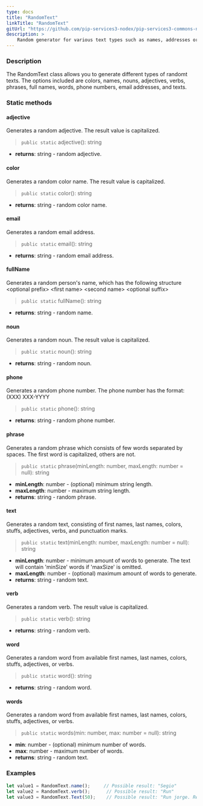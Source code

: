 ```yaml
---
type: docs
title: "RandomText"
linkTitle: "RandomText"
gitUrl: "https://github.com/pip-services3-nodex/pip-services3-commons-nodex"
description: >
    Random generator for various text types such as names, addresses or phone numbers.
---
```


### Description

The RandomText class allows you to generate different types of randomt texts. The options included are colors, names, nouns, adjectives, verbs, phrases, full names, words, phone numbers, email addresses, and texts.


### Static methods

#### adjective
Generates a random adjective.
The result value is capitalized.

> `public static` adjective(): string 

- **returns**: string - random adjective.

#### color
Generates a random color name.
The result value is capitalized.

> `public static` color(): string

- **returns**: string - random color name.

#### email
Generates a random email address.

> `public static` email(): string

- **returns**: string - random email address.

#### fullName
Generates a random person's name, which has the following structure
\<optional prefix\> \<first name\> \<second name\> \<optional suffix\>

> `public static` fullName(): string

- **returns**: string - random name.


#### noun
Generates a random noun.
The result value is capitalized.

> `public static` noun(): string

- **returns**: string - random noun.

#### phone
Generates a random phone number.
The phone number has the format: (XXX) XXX-YYYY

> `public static` phone(): string

- **returns**: string - random phone number.


#### phrase
Generates a random phrase which consists of few words separated by spaces.
The first word is capitalized, others are not.

> `public static` phrase(minLength: number, maxLength: number = null): string 

- **minLength**: number - (optional) minimum string length.
- **maxLength**: number -  maximum string length.
- **returns**: string -  random phrase.

#### text
Generates a random text, consisting of first names, last names, colors, stuffs, adjectives, verbs, and punctuation marks.

> `public static` text(minLength: number, maxLength: number = null): string

- **minLength**: number - minimum amount of words to generate. The text will contain 'minSize' words if 'maxSize' is omitted.
- **maxLength**: number -  (optional) maximum amount of words to generate.
- **returns**: string -  random text.

#### verb
Generates a random verb.
The result value is capitalized.

> `public static` verb(): string

- **returns**: string - random verb.


#### word
Generates a random word from available first names, last names, colors, stuffs, adjectives, or verbs.

> `public static` word(): string

- **returns**: string - random word.

#### words
Generates a random word from available first names, last names, colors, stuffs, adjectives, or verbs.

> `public static` words(min: number, max: number = null): string

- **min**: number - (optional) minimum number of words.
- **max**: number - maximum number of words.
- **returns**: string - random text.

### Examples

```typescript
let value1 = RandomText.name();     // Possible result: "Segio"
let value2 = RandomText.verb();      // Possible result: "Run"
let value3 = RandomText.Text(50);    // Possible result: "Run jorge. Red high scream?"

```
